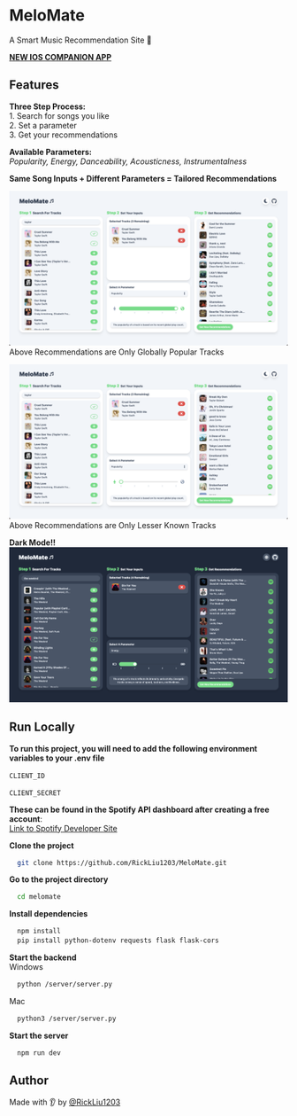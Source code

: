 
# MeloMate

A Smart Music Recommendation Site 🎵

[**NEW IOS COMPANION APP**](https://github.com/RickLiu1203/MeloMateiOS)

## Features

**Three Step Process:**  
    1. Search for songs you like  
    2. Set a parameter  
    3. Get your recommendations

**Available Parameters:**   
*Popularity, Energy, Danceability, Acousticness, Instrumentalness*

**Same Song Inputs + Different Parameters = Tailored Recommendations**  

![popular](/public/popular.png)
Above Recommendations are Only Globally Popular Tracks

![unpopular](/public/unpopular.png)
Above Recommendations are Only Lesser Known Tracks

**Dark Mode!!**
![dark](/public/dark.png)

## Run Locally

**To run this project, you will need to add the following environment variables to your .env file**

`CLIENT_ID`

`CLIENT_SECRET`

**These can be found in the Spotify API dashboard after creating a free account**:  
[Link to Spotify Developer Site](https://developer.spotify.com/dashboard)


**Clone the project**

```bash
  git clone https://github.com/RickLiu1203/MeloMate.git
```

**Go to the project directory**

```bash
  cd melomate
```

**Install dependencies**

```bash
  npm install
  pip install python-dotenv requests flask flask-cors
```

**Start the backend**  
Windows
```bash
  python /server/server.py
```
Mac
```bash
  python3 /server/server.py
```

**Start the server**

```bash
  npm run dev
```


## Author

Made with 👂 by [@RickLiu1203](https://www.github.com/RickLiu1203)
